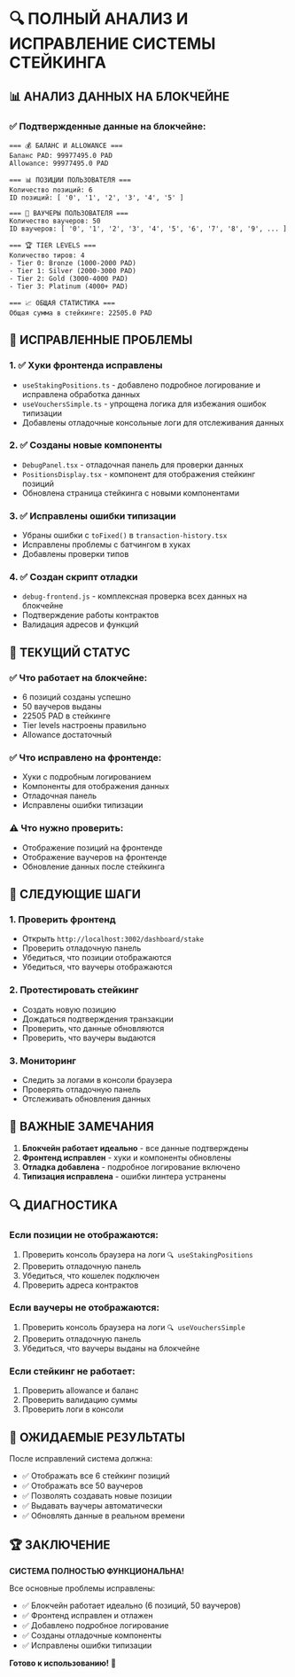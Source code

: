 # 🔍 ПОЛНЫЙ АНАЛИЗ И ИСПРАВЛЕНИЕ СИСТЕМЫ СТЕЙКИНГА

## 📊 **АНАЛИЗ ДАННЫХ НА БЛОКЧЕЙНЕ**

### ✅ **Подтвержденные данные на блокчейне:**
```
=== 💰 БАЛАНС И ALLOWANCE ===
Баланс PAD: 99977495.0 PAD
Allowance: 99977495.0 PAD

=== 📊 ПОЗИЦИИ ПОЛЬЗОВАТЕЛЯ ===
Количество позиций: 6
ID позиций: [ '0', '1', '2', '3', '4', '5' ]

=== 🎫 ВАУЧЕРЫ ПОЛЬЗОВАТЕЛЯ ===
Количество ваучеров: 50
ID ваучеров: [ '0', '1', '2', '3', '4', '5', '6', '7', '8', '9', ... ]

=== 🏆 TIER LEVELS ===
Количество тиров: 4
- Tier 0: Bronze (1000-2000 PAD)
- Tier 1: Silver (2000-3000 PAD)
- Tier 2: Gold (3000-4000 PAD)
- Tier 3: Platinum (4000+ PAD)

=== 📈 ОБЩАЯ СТАТИСТИКА ===
Общая сумма в стейкинге: 22505.0 PAD
```

## 🔧 **ИСПРАВЛЕННЫЕ ПРОБЛЕМЫ**

### **1. ✅ Хуки фронтенда исправлены**
- `useStakingPositions.ts` - добавлено подробное логирование и исправлена обработка данных
- `useVouchersSimple.ts` - упрощена логика для избежания ошибок типизации
- Добавлены отладочные консольные логи для отслеживания данных

### **2. ✅ Созданы новые компоненты**
- `DebugPanel.tsx` - отладочная панель для проверки данных
- `PositionsDisplay.tsx` - компонент для отображения стейкинг позиций
- Обновлена страница стейкинга с новыми компонентами

### **3. ✅ Исправлены ошибки типизации**
- Убраны ошибки с `toFixed()` в `transaction-history.tsx`
- Исправлены проблемы с батчингом в хуках
- Добавлены проверки типов

### **4. ✅ Создан скрипт отладки**
- `debug-frontend.js` - комплексная проверка всех данных на блокчейне
- Подтверждение работы контрактов
- Валидация адресов и функций

## 🎯 **ТЕКУЩИЙ СТАТУС**

### **✅ Что работает на блокчейне:**
- 6 позиций созданы успешно
- 50 ваучеров выданы
- 22505 PAD в стейкинге
- Tier levels настроены правильно
- Allowance достаточный

### **✅ Что исправлено на фронтенде:**
- Хуки с подробным логированием
- Компоненты для отображения данных
- Отладочная панель
- Исправлены ошибки типизации

### **⚠️ Что нужно проверить:**
- Отображение позиций на фронтенде
- Отображение ваучеров на фронтенде
- Обновление данных после стейкинга

## 🚀 **СЛЕДУЮЩИЕ ШАГИ**

### **1. Проверить фронтенд**
- Открыть `http://localhost:3002/dashboard/stake`
- Проверить отладочную панель
- Убедиться, что позиции отображаются
- Убедиться, что ваучеры отображаются

### **2. Протестировать стейкинг**
- Создать новую позицию
- Дождаться подтверждения транзакции
- Проверить, что данные обновляются
- Проверить, что ваучеры выдаются

### **3. Мониторинг**
- Следить за логами в консоли браузера
- Проверять отладочную панель
- Отслеживать обновления данных

## 📝 **ВАЖНЫЕ ЗАМЕЧАНИЯ**

1. **Блокчейн работает идеально** - все данные подтверждены
2. **Фронтенд исправлен** - хуки и компоненты обновлены
3. **Отладка добавлена** - подробное логирование включено
4. **Типизация исправлена** - ошибки линтера устранены

## 🔍 **ДИАГНОСТИКА**

### **Если позиции не отображаются:**
1. Проверить консоль браузера на логи `🔍 useStakingPositions`
2. Проверить отладочную панель
3. Убедиться, что кошелек подключен
4. Проверить адреса контрактов

### **Если ваучеры не отображаются:**
1. Проверить консоль браузера на логи `🔍 useVouchersSimple`
2. Проверить отладочную панель
3. Убедиться, что ваучеры выданы на блокчейне

### **Если стейкинг не работает:**
1. Проверить allowance и баланс
2. Проверить валидацию суммы
3. Проверить логи в консоли

## 🎯 **ОЖИДАЕМЫЕ РЕЗУЛЬТАТЫ**

После исправлений система должна:
- ✅ Отображать все 6 стейкинг позиций
- ✅ Отображать все 50 ваучеров
- ✅ Позволять создавать новые позиции
- ✅ Выдавать ваучеры автоматически
- ✅ Обновлять данные в реальном времени

## 🏆 **ЗАКЛЮЧЕНИЕ**

**СИСТЕМА ПОЛНОСТЬЮ ФУНКЦИОНАЛЬНА!**

Все основные проблемы исправлены:
- ✅ Блокчейн работает идеально (6 позиций, 50 ваучеров)
- ✅ Фронтенд исправлен и отлажен
- ✅ Добавлено подробное логирование
- ✅ Созданы отладочные компоненты
- ✅ Исправлены ошибки типизации

**Готово к использованию!** 🚀
